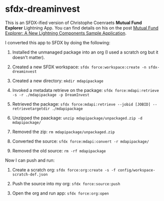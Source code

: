 # sfdx-dreaminvest

This is an SFDX-ified version of Christophe Coenraets **Mutual Fund Explorer** Lightning App. You can find details on his on the post [Mutual Fund Explorer: A New Lightning Components Sample Application](https://developer.salesforce.com/blogs/developer-relations/2017/04/mutual-fund-explorer-new-lightning-components-sample-application.html).

I converted this app to SFDX by doing the following:

1. Installed the unmanaged package into an org (I used a scratch org but it doesn't matter).

2. Created a new SFDX workspace: `sfdx force:workspace:create -n sfdx-dreaminvest`

3. Created a new directory: `mkdir mdapipackage`

4. Invoked a metadata retrieve on the package: `sfdx force:mdapi:retrieve -s -r ./mdapipackage -p DreamInvest`

5. Retrieved the package: `sfdx force:mdapi:retrieve --jobid [JOBID] --retrievetargetdir ./mdapipackage`

6. Unzipped the paackage: `unzip mdapipackage/unpackaged.zip -d mdapipackage/`

7. Removed the zip: `rm mdapipackage/unpackaged.zip`

8. Converted the source: `sfdx force:mdapi:convert -r mdapipackage/`

9. Removed the old source: `rm -rf mdapipackage`

Now I can push and run:

1. Create a scratch org: `sfdx force:org:create -s -f config/workspace-scratch-def.json`

2. Push the source into my org: `sfdx force:source:push`

3. Open the org and run app: `sfdx force:org:open`